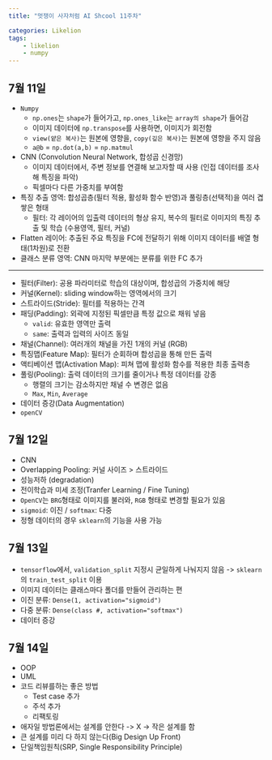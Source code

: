 ```yaml
---
title: "멋쟁이 사자처럼 AI Shcool 11주차"

categories: Likelion
tags:
    - likelion
    - numpy
---
```


## 7월 11일
- `Numpy`
  - `np.ones`는 `shape`가 들어가고, `np.ones_like`는 `array의 shape`가 들어감
  - 이미지 데이터에 `np.transpose`를 사용하면, 이미지가 회전함
  - `view(얕은 복사)`는 원본에 영향을, `copy(깊은 복사)`는 원본에 영향을 주지 않음
  - `a@b` = `np.dot(a,b)` = `np.matmul`
- CNN (Convolution Neural Network, 합성곱 신경망)
  - 이미지 데이터에서, 주변 정보를 연결해 보고자할 때 사용 (인접 데이터를 조사해 특징을 파악)
  - 픽셀마다 다른 가중치를 부여함
- 특징 추출 영역: 합성곱층(필터 적용, 활성화 함수 반영)과 풀링층(선택적)을 여러 겹 쌓은 형태
  - 필터: 각 레이어의 입출력 데이터의 형상 유지, 복수의 필터로 이미지의 특징 추출 및 학습 (수용영역, 필터, 커널)
- Flatten 레이어: 추출된 주요 특징을 FC에 전달하기 위해 이미지 데이터를 배열 형태(1차원)로 전환
- 클래스 분류 영역: CNN 마지막 부분에는 분류를 위한 FC 추가


--- 


- 필터(Filter): 공용 파라미터로 학습의 대상이며, 합성곱의 가중치에 해당
- 커널(Kernel): sliding window하는 영역에서의 크기
- 스트라이드(Stride): 필터를 적용하는 간격
- 패딩(Padding): 외곽에 지정된 픽셀만큼 특정 값으로 채워 넣음
  - `valid`: 유효한 영역만 출력
  - `same`: 출력과 입력의 사이즈 동일
- 채널(Channel): 여러개의 채널을 가진 1개의 커널 (RGB)
- 특징맵(Feature Map): 필터가 순회하며 합성곱을 통해 만든 출력
- 액티베이션 맵(Activation Map): 피쳐 맵에 활성화 함수를 적용한 최종 출력층
- 풀링(Pooling): 출력 데이터의 크기를 줄이거나 특정 데이터를 강종
  - 행렬의 크기는 감소하지만 채널 수 변경은 없음
  - `Max`, `Min`, `Average`
- 데이터 증강(Data Augmentation)
- `openCV`

## 7월 12일
- CNN
- Overlapping Pooling: 커널 사이즈 > 스트라이드
- 성능저하 (degradation)
- 전이학습과 미세 조정(Tranfer Learning / Fine Tuning)
- `OpenCV`는 `BRG`형태로 이미지를 불러와, `RGB` 형태로 변경할 필요가 있음
- `sigmoid`: 이진 / `softmax`: 다중
- 정형 데이터의 경우 `sklearn`의 기능을 사용 가능

## 7월 13일
- `tensorflow`에서, `validation_split` 지정시 균일하게 나눠지지 않음 -> `sklearn`의 `train_test_split` 이용
- 이미지 데이터는 클래스마다 폴더를 만들어 관리하는 편
- 이진 분류: `Dense(1, activation="sigmoid")`
- 다중 분류: `Dense(class #, activation="softmax")`
- 데이터 증강

## 7월 14일
- OOP
- UML
- 코드 리뷰를하는 좋은 방법
  - Test case 추가
  - 주석 추가
  - 리팩토링
- 애자일 방법론에서는 설계를 안한다 -> X -> 작은 설계를 함
- 큰 설계를 미리 다 하지 않는다(Big Design Up Front)
- 단일책임원칙(SRP, Single Responsibility Principle)
